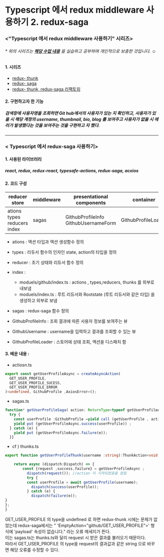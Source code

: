 # Typescript 에서 redux middleware 사용하기 2. redux-saga

### <"Typescript 에서 redux middleware 사용하기" 시리즈>
###### * 위의 시리즈는 **[해당 수업 내용](https://react.vlpt.us/using-typescript/06-ts-redux-middleware.html)** 을 실습하고 공부하며 개인적으로 보충한 것입니다. ☺

#### 1. 시리즈
  * [redux- thunk](https://github.com/BadaHertz52/practice_ts_redux-thunk)
  * [redux- saga](https://github.com/BadaHertz52/practic_ts_redux-saga)
  * [redux- thunk, redux-saga 리팩토링](https://github.com/BadaHertz52/practice_ts_redux_middleware ) 

#### 2. 구현하고자 한 기능 
##### 검색창에 사용자명을 조회하면  Git hub에서의 사용자가 있는 지 확인하고, 사용자가 있을 시 해당 계정의 username, thumbnail, bio, blog  를 보여주고 사용자가 없을 시 에러가 발생했다는 것을 보여주는 것을 구현하고 자 했다. 
-------------------------------------------------------------------------------------------------------------------------------------

### < Typescript 에서 redux-saga 사용하기>

#### 1. 사용된 라이브러리
##### react, redux, redux-react, typesafe-actions, redux-saga, acxios 


#### 2. 코드 구성
|reducer store |middleware|presentational components|container|
|--------------|----------|-------------------------|-------------------|
|ations <br >types <br> reducers <br> index|sagas     |GithubProfileInfo <br> GithubUsernameForm         |GithubProfileLoader|

* ations : 액션 타입과 액션 생성함수 정의

* types : 리듀서 함수의 인자인 state, action의 타입을 정의

* reducer : 초기 상태와 리듀서 함수 정의

* index : 
  *  moduels/github/index.ts : actions , types,reducers, thunks 를 외부로 내보냄 
  * moduels/index.ts : 루트 리듀서와 Rootstate (루트 리듀서와 같은 타입) 을 생성하고 외부로 보냄 
  
* sagas : redux-saga 함수 정의 

* GithubProfileInfo : 조회 결과에 따른 사용자 정보를 보여주는 뷰

* GithubUsername : username을 입력하고 결과를 조회할 수 있는 뷰 

* GithubProfileLoader : 스토어에 상태 조회, 액션을 디스패치 함 


#### 3. 배운 내용 : 
* actiosn.ts 
```typescript
export const getUserProfileAsync = createAsyncAction(
  GET_USER_PROFILE,
  GET_USER_PROFILE_SUCESS,
  GET_USER_PROFILE_ERROR
)<undefined, GithubProfile ,AxiosError>();

```
* sagas.ts 
```typescript
function* getUserProfileSaga( action: ReturnType<typeof getUserProfileAsync.request>){
  try {
    const userProfile :GithubProfile =yield call (getUserProfile , action.payload);
    yield put (getUserProfileAsync.success(userProfile)) ;
  } catch (e) {
    yield put (getUserProfileAsync.failure(e));
  }} 
```
* cf ) thunks.ts
```typescript
export function getUserProfileThunk(username :string):ThunkAction<void,RootState ,null , GithubAction>{

    return async (dispatch:Dispatch) => {
        const {request ,success,failure} = getUserProfileAsync ;
          dispatch(request()); //action 이 시작되었음을 알림
          try {
          const userProfile = await getUserProfile(username);
            dispatch(success(userProfile));
          } catch (e) {
            dispatch(failure(e));
}
};
}
```
GET_USER_PROFILE 의 type을 undefined 로 하면 redux-thunk 시에는 문제가 없었는데 redux-saga에서는  " 'EmptyAction<"github/GET_USER_PROFILE">' 형식에 'payload' 속성이 없습니다." 라는 오류 메세지가 뜬다. </br>
이는 sagas.ts는 thunks.ts와 달리 request 시 받은 결과를 불러오기 때문이다. </br>
따라서 GET_USER_PROFILE 의 type을 request의 결과값과 같은 string 으로 바꾸면 해당 오류를 수정할 수 있다. 
